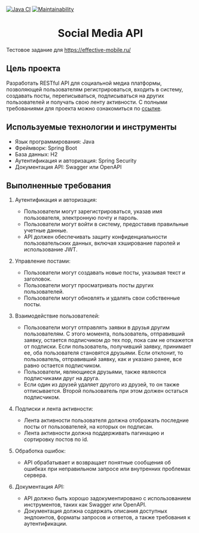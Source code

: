 [![Java CI](https://github.com/Aljustal/SocialMediaAPI/actions/workflows/main.yml/badge.svg)](https://github.com/Aljustal/SocialMediaAPI/actions/workflows/main.yml)
[![Maintainability](https://api.codeclimate.com/v1/badges/603e09bdb67e8ad78889/maintainability)](https://codeclimate.com/github/Aljustal/SocialMediaAPI/maintainability)

<div align="center">
  <h1>Social Media API</h1>
</div>

Тестовое задание для https://effective-mobile.ru/

## Цель проекта
Разработать RESTful API для социальной медиа платформы, позволяющей пользователям регистрироваться, входить в систему, создавать посты, переписываться, подписываться на других пользователей и получать свою ленту активности.
C полными требованиями для проекта можно ознакомиться по [ссылке](https://github.com/Aljustal/SocialMediaAPI/blob/main/src/main/resources/TechnicalTask.pdf).

## Используемые технологии и инструменты
- Язык программирования: Java
- Фреймворк: Spring Boot
- База данных: H2
- Аутентификация и авторизация: Spring Security
- Документация API: Swagger или OpenAPI

## Выполненные требования

1. Аутентификация и авторизация:
    - Пользователи могут зарегистрироваться, указав имя пользователя, электронную почту и пароль.
    - Пользователи могут войти в систему, предоставив правильные учетные данные.
    - API должен обеспечивать защиту конфиденциальности пользовательских данных, включая хэширование паролей и использование JWT.

2. Управление постами:
    - Пользователи могут создавать новые посты, указывая текст и заголовок.
    - Пользователи могут просматривать посты других пользователей.
    - Пользователи могут обновлять и удалять свои собственные посты.

3. Взаимодействие пользователей:
    - Пользователи могут отправлять заявки в друзья другим пользователям. С этого момента, пользователь, отправивший заявку, остается подписчиком до тех пор, пока сам не откажется от подписки. Если пользователь, получивший заявку, принимает ее, оба пользователя становятся друзьями. Если отклонит, то пользователь, отправивший заявку, как и указано ранее, все равно остается подписчиком.
    - Пользователи, являющиеся друзьями, также являются подписчиками друг на друга.
    - Если один из друзей удаляет другого из друзей, то он также отписывается. Второй пользователь при этом должен остаться подписчиком.

4. Подписки и лента активности:
    - Лента активности пользователя должна отображать последние посты от пользователей, на которых он подписан.
    - Лента активности должна поддерживать пагинацию и сортировку постов по id.

5. Обработка ошибок:
    - API обрабатывает и возвращает понятные сообщения об ошибках при неправильном запросе или внутренних проблемах сервера.

6. Документация API:
    - API должно быть хорошо задокументировано с использованием инструментов, таких как Swagger или OpenAPI.
    - Документация должна содержать описания доступных эндпоинтов, форматы запросов и ответов, а также требования к аутентификации.
